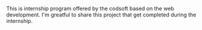 This is internship program offered by the codsoft based on the web development.
I'm greatful to share this project that get completed during the internship.
